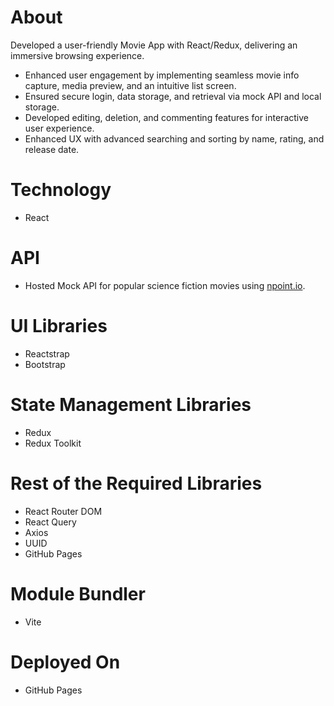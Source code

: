 # About
Developed a user-friendly Movie App with React/Redux, delivering an immersive browsing experience.

- Enhanced user engagement by implementing seamless movie info capture, media preview, and an intuitive list screen.
- Ensured secure login, data storage, and retrieval via mock API and local storage.
- Developed editing, deletion, and commenting features for interactive user experience.
- Enhanced UX with advanced searching and sorting by name, rating, and release date.

# Technology
- React
  
# API
- Hosted Mock API for popular science fiction movies using <a href="https://www.npoint.io/" target="_blank">npoint.io</a>.

# UI Libraries
- Reactstrap
- Bootstrap

# State Management Libraries
- Redux
- Redux Toolkit

# Rest of the Required Libraries
- React Router DOM
- React Query
- Axios
- UUID
- GitHub Pages

# Module Bundler
- Vite

# Deployed On
- GitHub Pages
